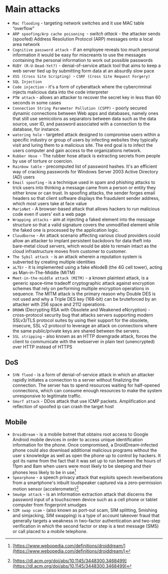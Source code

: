 # Main attacks

- `Mac flooding` - targeting network switches and it use MAC table “overflow”
- `ARP spoofing/Arp cache poisoning `- *switch attack* - the attacker sends (spoofed) Address Resolution Protocol (ARP) messages onto a local area network
- `Cognitive password attack` - if an employee reveals too much personal information it would be easy for miscreants to use the messages containing the personal information to work out possible passwords
- `RUDY (R-U-Dead-Yet?)` - denial-of-service attack tool that aims to keep a web server tied up by submitting form data at an absurdly slow pace
- `XSS (Cross Site Scripting)
`- `CSRF (Cross Site Request Forgery)`
- `SQL Injection`
- `Code injection` - it's a form of cyberattack where the cybercriminal injects malicious data into the code interpreter
- `PTW attack` - allows an attacker to recover the secret key in less than 60 seconds in some cases
- `Connection String Parameter Pollution (CSPP)` - poorly secured dynamic connections between Web apps and databases, namely ones that still use semicolons as separators between data such as the data source, user ID, and password associated with a connection to the database, for instance.
- `watering hole` - targeted attack designed to compromise users within a specific industry or group of users by infecting websites they typically visit and luring them to a malicious site. The end goal is to infect the users computer and gain access to the organizations network.
- `Rubber Hose `- The rubber hose attack is extracting secrets from people by use of torture or coercion.
- `Rainbow table` - precomputed list of password hashes. It's an efficient way of cracking passwords for Windows Server 2003 Active Directory (AD) users
- `Email spoofing` - is a technique used in spam and phishing attacks to trick users into thinking a message came from a person or entity they either know or can trust. In spoofing attacks, the sender forges email headers so that client software displays the fraudulent sender address, which most users take at face value
- `MarioNet` - A browser-based attack that allows hackers to run malicious code even if users’ exit a web page
- `Wrapping attacks` - aim at injecting a faked element into the message structure so that a valid signature covers the unmodified element while the faked one is processed by the application logic.
- `Cloudborne` - An attack scenario affecting various cloud providers could allow an attacker to implant persistent backdoors for data theft into bare-metal cloud servers, which would be able to remain intact as the cloud infrastructure moves from customer to customer.
- `The Sybil attack `- is an attack wherein a reputation system is subverted by creating multiple identities
- `aLTEr` - it is implemented using a fake eNodeB (the 4G cell tower), acting as Man-in-The-Middle (MiTM)
- `Meet-in-the-middle attack (MITM)` - a known plaintext attack, is a generic space–time tradeoff cryptographic attack against encryption schemes that rely on performing multiple encryption operations in sequence. The MITM attack is the primary reason why Double DES is not used and why a Triple DES key (168-bit) can be bruteforced by an attacker with 256 space and 2112 operations.
- `DROWN` (Decrypting RSA with Obsolete and Weakened eNcryption) - cross-protocol security bug that attacks servers supporting modern SSLv3/TLS protocol suites by using their support for the obsolete, insecure, SSL v2 protocol to leverage an attack on connections where the same public/private keys are shared between the servers.
- `SSL stripping` - also known as an HTTP downgrade attack, forces the client to communicate with the webserver in plain text (unencrypted) over HTTP instead of HTTPS
## DoS
- `SYN flood` - is a form of denial-of-service attack in which an attacker rapidly initiates a connection to a server without finalizing the connection. The server has to spend resources waiting for half-opened connections, which can consume enough resources to make the system unresponsive to legitimate traffic.
- `Smurf attack` - DDos attack that use ICMP packets. Amplification and reflection of spoofed ip can crash the target host

## Mobile
- `DroidDream` - is a mobile botnet that obtains root access to Google Android mobile devices in order to access unique identification information for the phone. Once compromised, a DroidDream-infected phone could also download additional malicious programs without the user s knowledge as well as open the phone up to control by hackers. It got its name from the fact that it was set up to run between the hours of 11pm and 8am when users were most likely to be sleeping and their phones less likely to be in use[^1]
- `Spearphone` - a speech privacy attack that exploits speech reverberations from a smartphone's inbuilt loudspeaker captured via a zero-permission motion sensor (accelerometer)[^2]
- `Smudge attack` - is an information extraction attack that discerns the password input of a touchscreen device such as a cell phone or tablet computer from fingerprint smudges
- `SIM swap scam` - (also known as port-out scam, SIM splitting, Smishing and simjacking, SIM swapping) is a type of account takeover fraud that generally targets a weakness in two-factor authentication and two-step verification in which the second factor or step is a text message (SMS) or call placed to a mobile telephone.

[^1]: [https://www.webopedia.com/definitions/droiddream/](https://www.webopedia.com/definitions/droiddream/)
[^2]: [https://dl.acm.org/doi/abs/10.1145/3448300.3468499](https://dl.acm.org/doi/abs/10.1145/3448300.3468499)